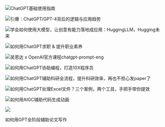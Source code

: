 ![](https://oss.linklearner.com/video/120/%E5%9F%BA%E7%A1%80%E8%AF%BE%E5%BC%80%E8%90%A5%E5%B0%81%E9%9D%A2.jpg)ChatGPT基础使用指南

![](https://oss.linklearner.com/video/120/4-23-%E7%BF%9F%E5%B0%A4-%E6%A8%AA%E7%89%88.jpg)引爆：ChatGPT/GPT-4背后的逻辑与应用趋势

![](https://oss.linklearner.com/video/120/%E7%BB%93%E8%90%A5%E4%BB%AA%E5%BC%8F%20%282%29.jpg)学会如何使用大模型，让创意有能力落地成应用：HuggingLLM，Hugging未来

![](https://oss.linklearner.com/video/120/B%E7%AB%99-%E5%A6%82%E4%BD%95%E7%94%A8chatgpt%E6%B1%82%E8%81%8C_%26_%E6%8F%90%E5%8D%87%E8%81%8C%E4%B8%9A%E7%B4%A0%E5%85%BB%20%281%29.jpg)如何用ChatGPT求职 & 提升职业素养

![](https://oss.linklearner.com/video/120/%E5%90%B4%E6%81%A9%E8%BE%BEprompt%E8%A7%86%E9%A2%91.png)吴恩达 x OpenAI官方课程chatgpt-prompt-eng

![](https://oss.linklearner.com/video/120/B%E7%AB%99-%E5%A6%82%E4%BD%95%E7%94%A8chatgpt%E5%8D%8F%E5%8A%A9%E7%BC%96%E7%A8%8B.jpg)如何用ChatGPT协助编程，打造10X程序员

![](https://oss.linklearner.com/video/120/B%E7%AB%99-%E5%A6%82%E4%BD%95%E7%94%A8ChatGPT%E8%BE%85%E5%8A%A9%E7%A7%91%E7%A0%94%E5%85%A8%E6%B5%81%E7%A8%8B%20%282%29.jpg)如何用ChatGPT辅助科研全流程，提升科研效率，再也不担心发paper了

![](https://oss.linklearner.com/video/120/chatgpt%E5%A4%84%E7%90%86%E8%A1%A8%E6%A0%BC.png)如何用ChatGPT处理Excel文件？三个案例，两个工具，手把手带你提效

![](https://oss.linklearner.com/video/120/%E5%9F%BA%E7%A1%80%E8%AF%BE-AIGC%E8%BE%85%E5%8A%A9%E4%BB%A3%E7%A0%81%E7%94%9F%E6%88%90%E5%8A%A8%E7%94%BB.png)如何用AIGC辅助代码生成动画

![](https://oss.linklearner.com/video/120/%E7%94%A8GPT%E5%86%99%E8%AE%BA%E6%96%87.png)

如何用GPT全阶段辅助论文写作
